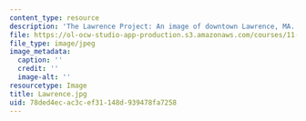 ```yaml
---
content_type: resource
description: 'The Lawrence Project: An image of downtown Lawrence, MA.'
file: https://ol-ocw-studio-app-production.s3.amazonaws.com/courses/11-521-spatial-database-management-and-advanced-geographic-information-systems-spring-2003/78ded4ecac3cef31148d939478fa7258_Lawrence.jpg
file_type: image/jpeg
image_metadata:
  caption: ''
  credit: ''
  image-alt: ''
resourcetype: Image
title: Lawrence.jpg
uid: 78ded4ec-ac3c-ef31-148d-939478fa7258
---
```

